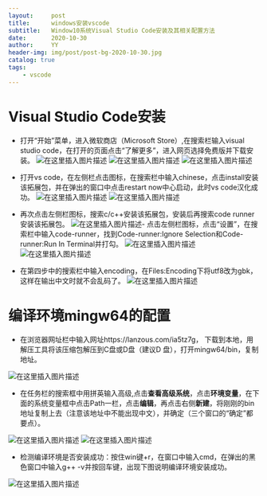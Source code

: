 ```yaml
---
layout:     post
title:      windows安装vscode
subtitle:   Window10系统Visual Studio Code安装及其相关配置方法
date:       2020-10-30
author:     YY
header-img: img/post/post-bg-2020-10-30.jpg
catalog: true
tags:
    - vscode
---
```


# Visual Studio Code安装
- 打开“开始”菜单，进入微软商店（Microsoft Store）,在搜索栏输入visual studio code，在打开的页面点击“了解更多”，进入网页选择免费版并下载安装。
![在这里插入图片描述](https://img-blog.csdnimg.cn/20201030165958119.png#pic_center)
![在这里插入图片描述](https://img-blog.csdnimg.cn/2020103017000543.png#pic_center)
![在这里插入图片描述](https://img-blog.csdnimg.cn/20201030170010277.png?x-oss-process=image/watermark,type_ZmFuZ3poZW5naGVpdGk,shadow_10,text_aHR0cHM6Ly9ibG9nLmNzZG4ubmV0L3FxXzQ2MTEwMjI0,size_16,color_FFFFFF,t_70#pic_center)

- 打开vs code，在左侧栏点击图标，在搜索栏中输入chinese，点击install安装该拓展包，并在弹出的窗口中点击restart now中心启动，此时vs code汉化成功。
![在这里插入图片描述](https://img-blog.csdnimg.cn/20201030170253857.png#pic_center)
![在这里插入图片描述](https://img-blog.csdnimg.cn/20201030170312327.png#pic_center)


- 再次点击左侧栏图标，搜索c/c++安装该拓展包，安装后再搜索code runner安装该拓展包。
![在这里插入图片描述](https://img-blog.csdnimg.cn/20201030170335199.png#pic_center)- 点击左侧栏图标，点击“设置”，在搜索栏中输入code-runner，找到Code-runner:Ignore Selection和Code-runner:Run In Terminal并打勾。
![在这里插入图片描述](https://img-blog.csdnimg.cn/2020103017041337.png#pic_center)
![在这里插入图片描述](https://img-blog.csdnimg.cn/20201030170419489.png#pic_center)
- 在第四步中的搜索栏中输入encoding，在Files:Encoding下将utf8改为gbk，这样在输出中文时就不会乱码了。
![在这里插入图片描述](https://img-blog.csdnimg.cn/20201030170444125.png?x-oss-process=image/watermark,type_ZmFuZ3poZW5naGVpdGk,shadow_10,text_aHR0cHM6Ly9ibG9nLmNzZG4ubmV0L3FxXzQ2MTEwMjI0,size_16,color_FFFFFF,t_70#pic_center)

# 编译环境mingw64的配置
- 在浏览器网址栏中输入网址https://lanzous.com/ia5tz7g， 下载到本地，用解压工具将该压缩包解压到C盘或D盘（建议D 盘），打开mingw64/bin，复制地址。

![在这里插入图片描述](https://img-blog.csdnimg.cn/20201030170529319.png#pic_center)

- 在任务栏的搜索框中用拼英输入高级,点击**查看高级系统**，点击**环境变量**，在下面的系统变量框中点击Path一栏，点击**编辑**，再点击右侧**新建**，将刚刚的bin地址复制上去（注意该地址中不能出现中文），并确定（三个窗口的“确定”都要点）。

![在这里插入图片描述](https://img-blog.csdnimg.cn/20201030170731391.png#pic_center)
![在这里插入图片描述](https://img-blog.csdnimg.cn/20201030170735148.png#pic_center)
- 检测编译环境是否安装成功：按住win键+r，在窗口中输入cmd，在弹出的黑色窗口中输入g++ -v并按回车键，出现下图说明编译环境安装成功。

![在这里插入图片描述](https://img-blog.csdnimg.cn/20201030170802119.png?x-oss-process=image/watermark,type_ZmFuZ3poZW5naGVpdGk,shadow_10,text_aHR0cHM6Ly9ibG9nLmNzZG4ubmV0L3FxXzQ2MTEwMjI0,size_16,color_FFFFFF,t_70#pic_center)

